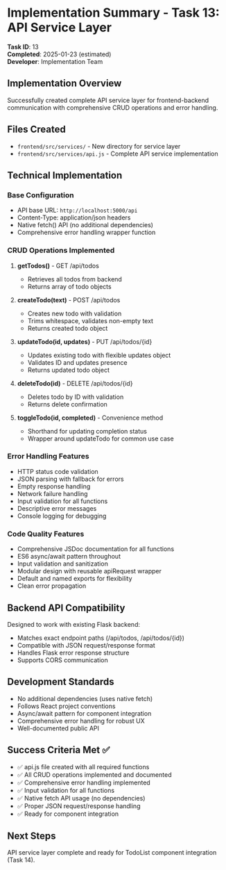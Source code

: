 # Implementation Summary - Task 13: API Service Layer

**Task ID**: 13  
**Completed**: 2025-01-23 (estimated)  
**Developer**: Implementation Team

## Implementation Overview
Successfully created complete API service layer for frontend-backend communication with comprehensive CRUD operations and error handling.

## Files Created
- `frontend/src/services/` - New directory for service layer
- `frontend/src/services/api.js` - Complete API service implementation

## Technical Implementation

### Base Configuration
- API base URL: `http://localhost:5000/api`
- Content-Type: application/json headers
- Native fetch() API (no additional dependencies)
- Comprehensive error handling wrapper function

### CRUD Operations Implemented
1. **getTodos()** - GET /api/todos
   - Retrieves all todos from backend
   - Returns array of todo objects

2. **createTodo(text)** - POST /api/todos  
   - Creates new todo with validation
   - Trims whitespace, validates non-empty text
   - Returns created todo object

3. **updateTodo(id, updates)** - PUT /api/todos/{id}
   - Updates existing todo with flexible updates object
   - Validates ID and updates presence
   - Returns updated todo object

4. **deleteTodo(id)** - DELETE /api/todos/{id}
   - Deletes todo by ID with validation
   - Returns delete confirmation

5. **toggleTodo(id, completed)** - Convenience method
   - Shorthand for updating completion status
   - Wrapper around updateTodo for common use case

### Error Handling Features
- HTTP status code validation
- JSON parsing with fallback for errors
- Empty response handling
- Network failure handling
- Input validation for all functions
- Descriptive error messages
- Console logging for debugging

### Code Quality Features
- Comprehensive JSDoc documentation for all functions
- ES6 async/await pattern throughout
- Input validation and sanitization
- Modular design with reusable apiRequest wrapper
- Default and named exports for flexibility
- Clean error propagation

## Backend API Compatibility
Designed to work with existing Flask backend:
- Matches exact endpoint paths (/api/todos, /api/todos/{id})
- Compatible with JSON request/response format
- Handles Flask error response structure
- Supports CORS communication

## Development Standards
- No additional dependencies (uses native fetch)
- Follows React project conventions
- Async/await pattern for component integration
- Comprehensive error handling for robust UX
- Well-documented public API

## Success Criteria Met ✅
- ✅ api.js file created with all required functions
- ✅ All CRUD operations implemented and documented
- ✅ Comprehensive error handling implemented
- ✅ Input validation for all functions
- ✅ Native fetch API usage (no dependencies)
- ✅ Proper JSON request/response handling
- ✅ Ready for component integration

## Next Steps
API service layer complete and ready for TodoList component integration (Task 14).
